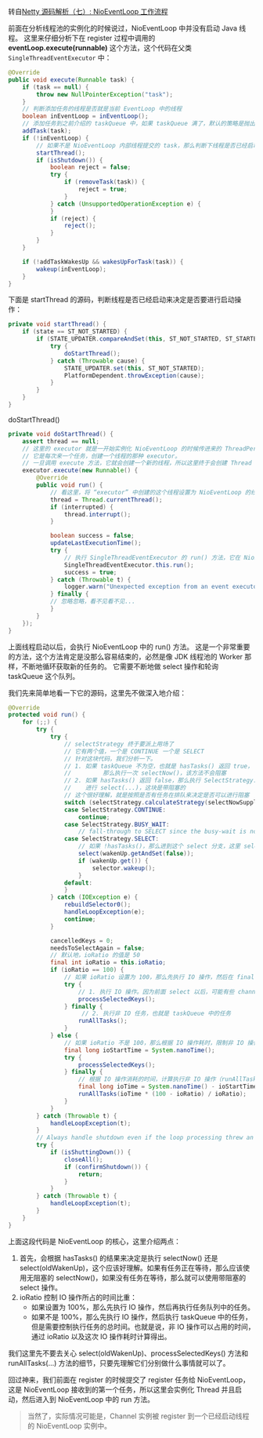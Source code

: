 转自[Netty 源码解析（七）: NioEventLoop 工作流程](https://www.javadoop.com/post/netty-part-7)

前面在分析线程池的实例化的时候说过，NioEventLoop 中并没有启动 Java 线程。
这里来仔细分析下在 register 过程中调用的 **eventLoop.execute(runnable)** 这个方法，这个代码在父类 `SingleThreadEventExecutor` 中：
```java
@Override
public void execute(Runnable task) {
    if (task == null) {
        throw new NullPointerException("task");
    }
    // 判断添加任务的线程是否就是当前 EventLoop 中的线程
    boolean inEventLoop = inEventLoop();
    // 添加任务到之前介绍的 taskQueue 中，如果 taskQueue 满了，默认的策略是抛出异常
    addTask(task);
    if (!inEventLoop) {
        // 如果不是 NioEventLoop 内部线程提交的 task，那么判断下线程是否已经启动，没有的话，就启动线程
        startThread();
        if (isShutdown()) {
            boolean reject = false;
            try {
                if (removeTask(task)) {
                    reject = true;
                }
            } catch (UnsupportedOperationException e) {
            }
            if (reject) {
                reject();
            }
        }
    }

    if (!addTaskWakesUp && wakesUpForTask(task)) {
        wakeup(inEventLoop);
    }
}
```

下面是 startThread 的源码，判断线程是否已经启动来决定是否要进行启动操作：
```java
private void startThread() {
    if (state == ST_NOT_STARTED) {
        if (STATE_UPDATER.compareAndSet(this, ST_NOT_STARTED, ST_STARTED)) {
            try {
                doStartThread();
            } catch (Throwable cause) {
                STATE_UPDATER.set(this, ST_NOT_STARTED);
                PlatformDependent.throwException(cause);
            }
        }
    }
}
```
doStartThread()
```java
private void doStartThread() {
    assert thread == null;
    // 这里的 executor 就是一开始实例化 NioEventLoop 的时候传进来的 ThreadPerTaskExecutor 的实例。
    // 它是每次来一个任务，创建一个线程的那种 executor。
    // 一旦调用 execute 方法，它就会创建一个新的线程，所以这里终于会创建 Thread 实例    
    executor.execute(new Runnable() {
        @Override
        public void run() {
            // 看这里，将 “executor” 中创建的这个线程设置为 NioEventLoop 的线程！！！
            thread = Thread.currentThread();
            if (interrupted) {
                thread.interrupt();
            }

            boolean success = false;
            updateLastExecutionTime();
            try {
                // 执行 SingleThreadEventExecutor 的 run() 方法，它在 NioEventLoop 中实现了
                SingleThreadEventExecutor.this.run();
                success = true;
            } catch (Throwable t) {
                logger.warn("Unexpected exception from an event executor: ", t);
            } finally {
            // 忽略忽略，看不见看不见...
            }
        }
    });
}
```
上面线程启动以后，会执行 NioEventLoop 中的 run() 方法。
这是一个非常重要的方法，这个方法肯定是没那么容易结束的，必然是像 JDK 线程池的 Worker 那样，不断地循环获取新的任务的。
它需要不断地做 select 操作和轮询 taskQueue 这个队列。

我们先来简单地看一下它的源码，这里先不做深入地介绍：
```java
@Override
protected void run() {
    for (;;) {
        try {
            try {
                // selectStrategy 终于要派上用场了
                // 它有两个值，一个是 CONTINUE 一个是 SELECT
                // 针对这块代码，我们分析一下。
                // 1. 如果 taskQueue 不为空，也就是 hasTasks() 返回 true，
                //         那么执行一次 selectNow()，该方法不会阻塞
                // 2. 如果 hasTasks() 返回 false，那么执行 SelectStrategy.SELECT 分支，
                //    进行 select(...)，这块是带阻塞的
                // 这个很好理解，就是按照是否有任务在排队来决定是否可以进行阻塞                
                switch (selectStrategy.calculateStrategy(selectNowSupplier, hasTasks())) {
                case SelectStrategy.CONTINUE:
                    continue;
                case SelectStrategy.BUSY_WAIT:
                    // fall-through to SELECT since the busy-wait is not supported with NIO
                case SelectStrategy.SELECT:
                    // 如果 !hasTasks()，那么进到这个 select 分支，这里 select 带阻塞的
                    select(wakenUp.getAndSet(false));
                    if (wakenUp.get()) {
                        selector.wakeup();
                    }
                default:
                }
            } catch (IOException e) {
                rebuildSelector0();
                handleLoopException(e);
                continue;
            }

            cancelledKeys = 0;
            needsToSelectAgain = false;
            // 默认地，ioRatio 的值是 50
            final int ioRatio = this.ioRatio;
            if (ioRatio == 100) {
                // 如果 ioRatio 设置为 100，那么先执行 IO 操作，然后在 finally 块中执行 taskQueue 中的任务
                try {
                    // 1. 执行 IO 操作。因为前面 select 以后，可能有些 channel 是需要处理的。
                    processSelectedKeys();
                } finally {
                     // 2. 执行非 IO 任务，也就是 taskQueue 中的任务
                    runAllTasks();
                }
            } else {
                // 如果 ioRatio 不是 100，那么根据 IO 操作耗时，限制非 IO 操作耗时
                final long ioStartTime = System.nanoTime();
                try {
                    processSelectedKeys();
                } finally {
                    // 根据 IO 操作消耗的时间，计算执行非 IO 操作（runAllTasks）可以用多少时间.
                    final long ioTime = System.nanoTime() - ioStartTime;
                    runAllTasks(ioTime * (100 - ioRatio) / ioRatio);
                }
            }
        } catch (Throwable t) {
            handleLoopException(t);
        }
        // Always handle shutdown even if the loop processing threw an exception.
        try {
            if (isShuttingDown()) {
                closeAll();
                if (confirmShutdown()) {
                    return;
                }
            }
        } catch (Throwable t) {
            handleLoopException(t);
        }
    }
}
```
上面这段代码是 NioEventLoop 的核心，这里介绍两点：

1. 首先，会根据 hasTasks() 的结果来决定是执行 selectNow() 还是 select(oldWakenUp)，这个应该好理解。如果有任务正在等待，那么应该使用无阻塞的 selectNow()，如果没有任务在等待，那么就可以使用带阻塞的 select 操作。
2. ioRatio 控制 IO 操作所占的时间比重：
    - 如果设置为 100%，那么先执行 IO 操作，然后再执行任务队列中的任务。
    - 如果不是 100%，那么先执行 IO 操作，然后执行 taskQueue 中的任务，但是需要控制执行任务的总时间。也就是说，非 IO 操作可以占用的时间，通过 ioRatio 以及这次 IO 操作耗时计算得出。

我们这里先不要去关心 select(oldWakenUp)、processSelectedKeys() 方法和 runAllTasks(…) 方法的细节，只要先理解它们分别做什么事情就可以了。

回过神来，我们前面在 register 的时候提交了 register 任务给 NioEventLoop，这是 NioEventLoop 接收到的第一个任务，所以这里会实例化 Thread 并且启动，然后进入到 NioEventLoop 中的 run 方法。

> 当然了，实际情况可能是，Channel 实例被 register 到一个已经启动线程的 NioEventLoop 实例中。

